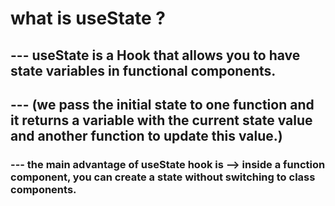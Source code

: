 # what is useState ?

## --- useState is a Hook that allows you to have state variables in functional components.

## --- (we pass the initial state to one function and it returns a variable with the current state value and another function to update this value.)

### --- the main advantage of useState hook is --> inside a function component, you can create a state without switching to class components.